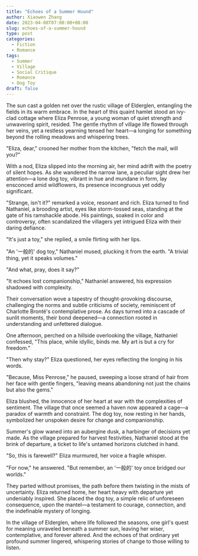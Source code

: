 ```yaml
---
title: "Echoes of a Summer Hound"
author: Xiaowen Zhang
date: 2023-04-08T07:00:00+08:00
slug: echoes-of-a-summer-hound
type: post
categories:
  - Fiction
  - Romance
tags:
  - Summer
  - Village
  - Social Critique
  - Romance
  - Dog Toy
draft: false
---
```


The sun cast a golden net over the rustic village of Elderglen, entangling the fields in its warm embrace. In the heart of this quaint hamlet stood an ivy-clad cottage where Eliza Penrose, a young woman of quiet strength and unwavering spirit, resided. The gentle rhythm of village life flowed through her veins, yet a restless yearning tensed her heart—a longing for something beyond the rolling meadows and whispering trees.

"Eliza, dear," crooned her mother from the kitchen, "fetch the mail, will you?"

With a nod, Eliza slipped into the morning air, her mind adrift with the poetry of silent hopes. As she wandered the narrow lane, a peculiar sight drew her attention—a lone dog toy, vibrant in hue and mundane in form, lay ensconced amid wildflowers, its presence incongruous yet oddly significant.

"Strange, isn't it?" remarked a voice, resonant and rich. Eliza turned to find Nathaniel, a brooding artist, eyes like storm-tossed seas, standing at the gate of his ramshackle abode. His paintings, soaked in color and controversy, often scandalized the villagers yet intrigued Eliza with their daring defiance.

"It's just a toy," she replied, a smile flirting with her lips.

"An '一般的' dog toy," Nathaniel mused, plucking it from the earth. "A trivial thing, yet it speaks volumes."

"And what, pray, does it say?"

"It echoes lost companionship," Nathaniel answered, his expression shadowed with complexity.

Their conversation wove a tapestry of thought-provoking discourse, challenging the norms and subtle criticisms of society, reminiscent of Charlotte Brontë's contemplative prose. As days turned into a cascade of sunlit moments, their bond deepened—a connection rooted in understanding and unfettered dialogue.

One afternoon, perched on a hillside overlooking the village, Nathaniel confessed, "This place, while idyllic, binds me. My art is but a cry for freedom."

"Then why stay?" Eliza questioned, her eyes reflecting the longing in his words.

"Because, Miss Penrose," he paused, sweeping a loose strand of hair from her face with gentle fingers, "leaving means abandoning not just the chains but also the gems."

Eliza blushed, the innocence of her heart at war with the complexities of sentiment. The village that once seemed a haven now appeared a cage—a paradox of warmth and constraint. The dog toy, now resting in her hands, symbolized her unspoken desire for change and companionship.

Summer's glow waned into an aubergine dusk, a harbinger of decisions yet made. As the village prepared for harvest festivities, Nathaniel stood at the brink of departure, a ticket to life's untamed horizons clutched in hand.

"So, this is farewell?" Eliza murmured, her voice a fragile whisper.

"For now," he answered. "But remember, an '一般的' toy once bridged our worlds."

They parted without promises, the path before them twisting in the mists of uncertainty. Eliza returned home, her heart heavy with departure yet undeniably inspired. She placed the dog toy, a simple relic of unforeseen consequence, upon the mantel—a testament to courage, connection, and the indefinable mystery of longing.

In the village of Elderglen, where life followed the seasons, one girl's quest for meaning unraveled beneath a summer sun, leaving her wiser, contemplative, and forever altered. And the echoes of that ordinary yet profound summer lingered, whispering stories of change to those willing to listen.
